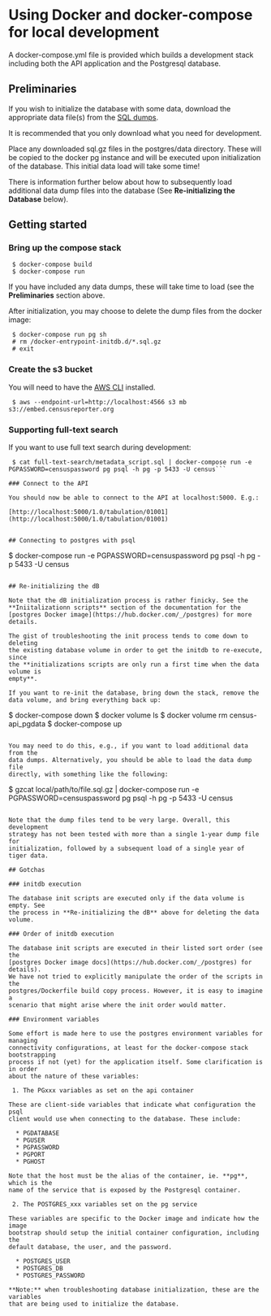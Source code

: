 # Using Docker and docker-compose for local development

A docker-compose.yml file is provided which builds a development stack including
both the API application and the Postgresql database.


## Preliminaries

If you wish to initialize the database with some data, download the appropriate
data file(s) from the [SQL dumps](https://censusreporter.tumblr.com/post/73727555158/easier-access-to-acs-data).

It is recommended that you only download what you need for development.

Place any downloaded sql.gz files in the postgres/data directory. These will
be copied to the docker pg instance and will be executed upon initialization
of the database. This initial data load will take some time!

There is information further below about how to subsequently load additional
data dump files into the database (See **Re-initializing the Database** below).

## Getting started

### Bring up the compose stack

```
 $ docker-compose build
 $ docker-compose run
```

If you have included any data dumps, these will take time to load (see the
**Preliminaries** section above.

After initialization, you may choose to delete the dump files from the docker
image:

```
 $ docker-compose run pg sh
 # rm /docker-entrypoint-initdb.d/*.sql.gz
 # exit
```

### Create the s3 bucket

You will need to have the [AWS CLI](https://docs.aws.amazon.com/cli/latest/userguide/cli-chap-install.html) installed.

```
 $ aws --endpoint-url=http://localhost:4566 s3 mb s3://embed.censusreporter.org
``` 

### Supporting full-text search

If you want to use full text search during development:

```
 $ cat full-text-search/metadata_script.sql | docker-compose run -e PGPASSWORD=censuspassword pg psql -h pg -p 5433 -U census```

### Connect to the API

You should now be able to connect to the API at localhost:5000. E.g.:

[http://localhost:5000/1.0/tabulation/01001](http://localhost:5000/1.0/tabulation/01001)


## Connecting to postgres with psql

```
 $ docker-compose run -e PGPASSWORD=censuspassword pg psql -h pg -p 5433 -U census
```

## Re-initializing the dB

Note that the dB initialization process is rather finicky. See the
**Iniitalizationn scripts** section of the documentation for the
[postgres Docker image](https://hub.docker.com/_/postgres) for more details.

The gist of troubleshooting the init process tends to come down to deleting
the existing database volume in order to get the initdb to re-execute, since
the **initializations scripts are only run a first time when the data volume is
empty**.

If you want to re-init the database, bring down the stack, remove the
data volume, and bring everything back up:

```
 $ docker-compose down
 $ docker volume ls
 $ docker volume rm census-api_pgdata
 $ docker-compose up
```

You may need to do this, e.g., if you want to load additional data from the
data dumps. Alternatively, you should be able to load the data dump file
directly, with something like the following:

```
 $ gzcat local/path/to/file.sql.gz | docker-compose run -e PGPASSWORD=censuspassword pg psql -h pg -p 5433 -U census
```

Note that the dump files tend to be very large. Overall, this development
strategy has not been tested with more than a single 1-year dump file for
initialization, followed by a subsequent load of a single year of tiger data.

## Gotchas

### initdb execution

The database init scripts are executed only if the data volume is empty. See
the process in **Re-initializing the dB** above for deleting the data volume.

### Order of initdb execution

The database init scripts are executed in their listed sort order (see the
[postgres Docker image docs](https://hub.docker.com/_/postgres) for details).
We have not tried to explicitly manipulate the order of the scripts in the
postgres/Dockerfile build copy process. However, it is easy to imagine a
scenario that might arise where the init order would matter.

### Environment variables

Some effort is made here to use the postgres environment variables for managing
connectivity configurations, at least for the docker-compose stack bootstrapping
process if not (yet) for the application itself. Some clarification is in order
about the nature of these variables:

 1. The PGxxx variables as set on the api container

These are client-side variables that indicate what configuration the psql
client would use when connecting to the database. These include:

  * PGDATABASE
  * PGUSER
  * PGPASSWORD
  * PGPORT
  * PGHOST

Note that the host must be the alias of the container, ie. **pg**, which is the
name of the service that is exposed by the Postgresql container.

 2. The POSTGRES_xxx variables set on the pg service

These variables are specific to the Docker image and indicate how the image
bootstrap should setup the initial container configuration, including the
default database, the user, and the password.

  * POSTGRES_USER
  * POSTGRES_DB
  * POSTGRES_PASSWORD

**Note:** when troubleshooting database initialization, these are the variables
that are being used to initialize the database.
